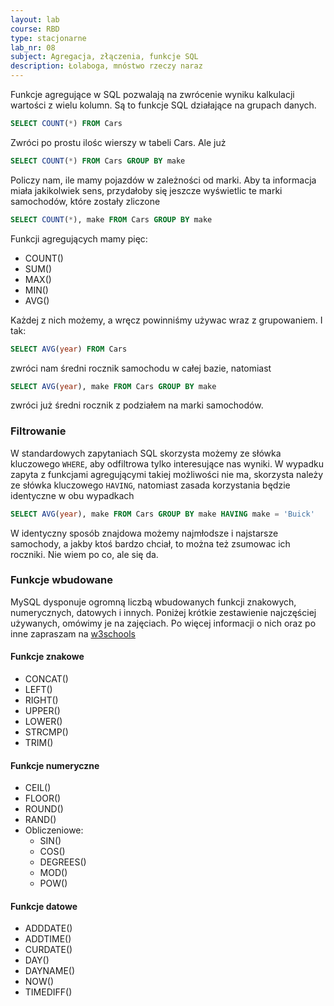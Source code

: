 ```yaml
---
layout: lab
course: RBD
type: stacjonarne
lab_nr: 08
subject: Agregacja, złączenia, funkcje SQL
description: Łolaboga, mnóstwo rzeczy naraz
---
```

Funkcje agregujące w SQL pozwalają na zwrócenie wyniku kalkulacji wartości z wielu kolumn. Są to funkcje SQL działające na grupach danych. 
```sql
SELECT COUNT(*) FROM Cars
```
Zwróci po prostu ilośc wierszy w tabeli Cars. Ale już

```sql
SELECT COUNT(*) FROM Cars GROUP BY make
```

Policzy nam, ile mamy pojazdów w zależności od marki. Aby ta informacja miała jakikolwiek sens, przydałoby się jeszcze wyświetlic te marki samochodów, które zostały zliczone

```sql
SELECT COUNT(*), make FROM Cars GROUP BY make
```

Funkcji agregujących mamy pięc:
- COUNT()
- SUM()
- MAX()
- MIN()
- AVG()

Każdej z nich możemy, a wręcz powinniśmy używac wraz z grupowaniem. I tak:

```sql
SELECT AVG(year) FROM Cars
```
zwróci nam średni rocznik samochodu w całej bazie, natomiast

```sql
SELECT AVG(year), make FROM Cars GROUP BY make
```

zwróci już średni rocznik z podziałem na marki samochodów.

### Filtrowanie

W standardowych zapytaniach SQL skorzysta możemy ze słówka kluczowego ```WHERE```, aby odfiltrowa tylko interesujące nas wyniki. W wypadku zapyta z funkcjami agregującymi takiej możliwości nie ma, skorzysta należy ze słówka kluczowego ```HAVING```, natomiast zasada korzystania będzie identyczne w obu wypadkach

```sql
SELECT AVG(year), make FROM Cars GROUP BY make HAVING make = 'Buick'
```

W identyczny sposób znajdowa możemy najmłodsze i najstarsze samochody, a jakby ktoś bardzo chciał, to można też zsumowac ich roczniki. Nie wiem po co, ale się da.

### Funkcje wbudowane
MySQL dysponuje ogromną liczbą wbudowanych funkcji znakowych, numerycznych, datowych i innych. Poniżej krótkie zestawienie najczęściej używanych, omówimy je na zajęciach. Po więcej informacji o nich oraz po inne zapraszam na [w3schools](https://www.w3schools.com/sql/sql_ref_mysql.asp)

#### Funkcje znakowe
- CONCAT()
- LEFT()
- RIGHT()
- UPPER()
- LOWER()
- STRCMP()
- TRIM()

#### Funkcje numeryczne
- CEIL()
- FLOOR()
- ROUND()
- RAND()
- Obliczeniowe:
  - SIN()
  - COS()
  - DEGREES()
  - MOD()
  - POW()

#### Funkcje datowe
- ADDDATE()
- ADDTIME()
- CURDATE()
- DAY()
- DAYNAME()
- NOW()
- TIMEDIFF()


